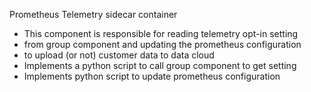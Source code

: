 Prometheus Telemetry sidecar container

* This component is responsible for reading telemetry opt-in setting
* from group component and updating the prometheus configuration
* to upload (or not) customer data to data cloud
* Implements a python script to call group component to get setting
* Implements python script to update prometheus configuration
